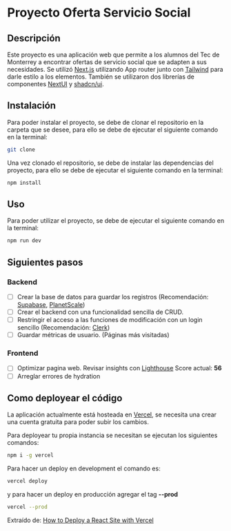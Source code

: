 # Proyecto Oferta Servicio Social

## Descripción

Este proyecto es una aplicación web que permite a los alumnos del Tec de Monterrey a encontrar ofertas de servicio social que se adapten a sus necesidades. Se utilizó [Next.js](https://nextjs.org/docs) utilizando App router junto con [Tailwind](https://tailwindcss.com/) para darle estilo a los elementos. También se utilizaron dos librerías de componentes [NextUI](https://nextui.org/docs/guide/introduction) y [shadcn/ui](https://ui.shadcn.com/docs).

## Instalación

Para poder instalar el proyecto, se debe de clonar el repositorio en la carpeta que se desee, para ello se debe de ejecutar el siguiente comando en la terminal:

```bash
git clone 
```

Una vez clonado el repositorio, se debe de instalar las dependencias del proyecto, para ello se debe de ejecutar el siguiente comando en la terminal:

```bash
npm install
```

## Uso

Para poder utilizar el proyecto, se debe de ejecutar el siguiente comando en la terminal:

```bash
npm run dev
```

## Siguientes pasos

### Backend

- [ ] Crear la base de datos para guardar los registros (Recomendación: [Supabase](https://supabase.com/), [PlanetScale](https://planetscale.com/))
- [ ] Crear el backend con una funcionalidad sencilla de CRUD.
- [ ] Restringir el acceso a las funciones de modificación con un login sencillo (Recomendación: [Clerk](https://clerk.com/))
- [ ] Guardar métricas de usuario. (Páginas más visitadas)

### Frontend

- [ ] Optimizar pagina web. Revisar insights con [Lighthouse](https://chrome.google.com/webstore/detail/lighthouse/blipmdconlkpinefehnmjammfjpmpbjk?hl=es) Score actual: **56**
- [ ] Arreglar errores de hydration

## Como deployear el código

La aplicación actualmente está hosteada en [Vercel](https://vercel.com/), se necesita una crear una cuenta gratuita para poder subir los cambios.

Para deployear tu propia instancia se necesitan se ejecutan los siguientes comandos:

```bash
npm i -g vercel
```

Para hacer un deploy en development el comando es:

```bash
vercel deploy
```

y para hacer un deploy en producción agregar el tag **--prod**

```bash
vercel --prod
```

Extraído de: [How to Deploy a React Site with Vercel](https://vercel.com/guides/deploying-react-with-vercel#vercel-cli)
